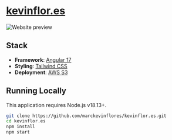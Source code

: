 # [kevinflor.es](https://kevinflor.es)


<picture>
  <source media="(prefers-color-scheme: dark)" srcset="./dark-image.JPG">
  <source media="(prefers-color-scheme: light)" srcset="./dark-light.JPG">
  <img alt="Website preview" src="./dark-light.JPG">
</picture>

## Stack

- **Framework**: [Angular 17](https://angular.io/)
- **Styling**: [Tailwind CSS](https://tailwindcss.com/)
- **Deployment**: [AWS S3](https://aws.amazon.com/s3/)

## Running Locally

This application requires Node.js v18.13+.

```bash
git clone https://github.com/marckevinflores/kevinflor.es.git
cd kevinflor.es
npm install
npm start
```
